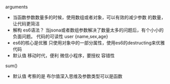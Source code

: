 arguments
 - 当函数参数数量多的时候，使用数组或者对象，可以有效的减少参数
  的数量，让代码更简洁
 - 解构 es6语法？
  当jsona或者数组参数解决了数量太多的问题后，有个小小的负面问题。
  代码的可读性
  user {name,sex,age}
 - es6的核心是优雅
 只使用对象中的一部分属性，使用es6的destructing来优雅代码
 - 默认值
  移动时代，便利
  微信小程序，要授权
  容错性

sum()
 - 默认值 考察的是 布尔值深入思维及参数类型可以是函数